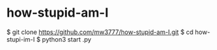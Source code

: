 # how-stupid-am-I 

$ git clone https://github.com/mw3777/how-stupid-am-I.git 
$ cd how-stupi-im-I 
$ python3 start .py
